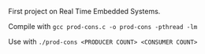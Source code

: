 First project on Real Time Embedded Systems.

Compile with `gcc prod-cons.c -o prod-cons -pthread -lm`

Use with `./prod-cons <PRODUCER COUNT> <CONSUMER COUNT>`
